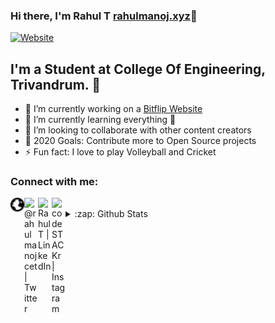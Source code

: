 ### Hi there, I'm Rahul T [rahulmanoj.xyz](https://rahulmanoj.xyz)👋


[![Website](https://img.shields.io/website?label=rahulmanoj.xyz&style=for-the-badge&url=https%3A%2F%2Fcodestackr.com)](https://rahulmanoj.xyz)

## I'm a Student at College Of Engineering, Trivandrum. 💪 

- 🔭 I’m currently working on a [Bitflip Website](https://rawho.github.io)
- 🌱 I’m currently learning everything 🤣
- 👯 I’m looking to collaborate with other content creators
- 🥅 2020 Goals: Contribute more to Open Source projects
- ⚡ Fun fact: I love to play Volleyball and Cricket


### Connect with me:

[<img align="left" alt="rahulmanoj.xyz" width="22px" src="https://raw.githubusercontent.com/iconic/open-iconic/master/svg/globe.svg" />](https://rahulmanoj.xyz)
[<img align="left" alt="@rahulmanojcet | Twitter" width="22px" src="https://cdn.jsdelivr.net/npm/simple-icons@v3/icons/twitter.svg" />](https://www.twitter.com/rahulmanojcet)
[<img align="left" alt="Rahul T | LinkedIn" width="22px" src="https://cdn.jsdelivr.net/npm/simple-icons@v3/icons/linkedin.svg" />](https://www.linkedin.com/in/rahulmanojcet/)
[<img align="left" alt="codeSTACKr | Instagram" width="22px" src="https://cdn.jsdelivr.net/npm/simple-icons@v3/icons/instagram.svg" />](https://www.instagram.com/_.rahu.l._)

<br />




<details>
  <summary>:zap: Github Stats</summary>

  <img align="left" alt="codeSTACKr's Github Stats" src="https://github-readme-stats.codestackr.vercel.app/api?username=rawho&show_icons=true&hide_border=true" />

</details>



